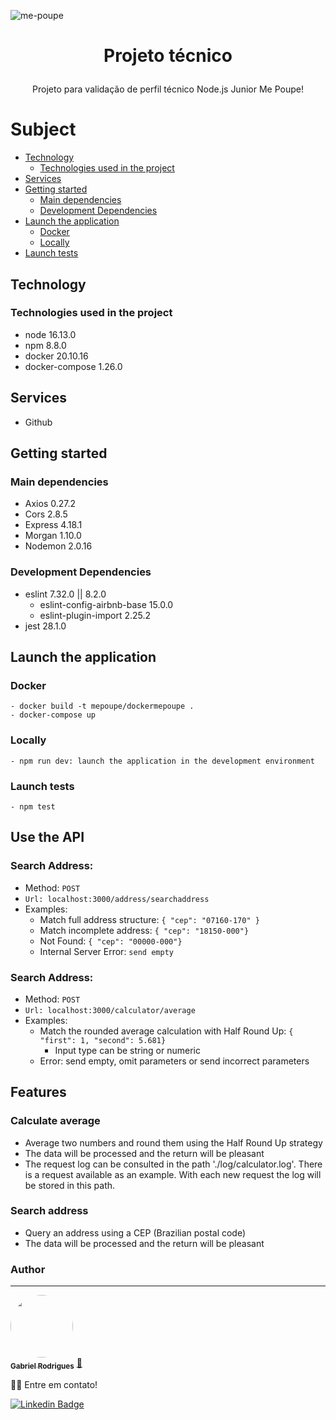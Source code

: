 ![me-poupe](https://user-images.githubusercontent.com/63867838/171801259-6e92ff91-704c-4fa4-a58c-0762dab96f4a.png)

<h1 align="center">
    <p>Projeto técnico</p>
</h1>
<p align="center">Projeto para validação de perfil técnico Node.js Junior Me Poupe!</p>

Subject
=================
   * [Technology](#technology)
      * [Technologies used in the project](#technologies-used-in-the-project)
   * [Services](#services)
   * [Getting started](#getting-started)
      * [Main dependencies](#main-dependencies)
      * [Development Dependencies](#development-dependencies)
   * [Launch the application](#launch-the-application)
      * [Docker](#docker)
      * [Locally](#locally)
   * [Launch tests](#launch-tests)


##  Technology 

### Technologies used in the project

* node            16.13.0
* npm             8.8.0
* docker          20.10.16
* docker-compose  1.26.0

##  Services

* Github

##  Getting started

### Main dependencies
  - Axios         0.27.2
  - Cors          2.8.5
  - Express       4.18.1
  - Morgan        1.10.0
  - Nodemon       2.0.16

### Development Dependencies
  - eslint                      7.32.0 || 8.2.0
    - eslint-config-airbnb-base 15.0.0
    - eslint-plugin-import      2.25.2
  - jest                        28.1.0
  
##  Launch the application

### Docker
    - docker build -t mepoupe/dockermepoupe .
    - docker-compose up

### Locally
    - npm run dev: launch the application in the development environment
    
### Launch tests
    - npm test
  
## Use the API
### Search Address:
  - Method: ```POST```
  - ```Url: localhost:3000/address/searchaddress```
  - Examples:
    - Match full address structure: ```{ "cep": "07160-170" }```
    - Match incomplete address: ```{ "cep": "18150-000"}```
    - Not Found: ```{ "cep": "00000-000"}```
    - Internal Server Error: ``` send empty ```

### Search Address:
  - Method: ```POST```
  - ```Url: localhost:3000/calculator/average```
  - Examples:
    - Match the rounded average calculation with Half Round Up: ``` { "first": 1, "second": 5.681} ```
      - Input type can be string or numeric
    - Error: send empty, omit parameters or send incorrect parameters

## Features

### Calculate average
  - Average two numbers and round them using the Half Round Up strategy
  - The data will be processed and the return will be pleasant
  - The request log can be consulted in the path './log/calculator.log'. There is a request available as an example. With each new request the log will be stored in this path.

### Search address
  - Query an address using a CEP (Brazilian postal code)
  - The data will be processed and the return will be pleasant

### Author
---

<a href="https://github.com/gabriel-rodrigues-f">
 <img style="border-radius: 50%;" src="https://user-images.githubusercontent.com/63867838/172750804-a6e9046e-2ae5-4609-a2e3-51483f207d17.jpg" width="100px;" alt=""/>
 <br />
 <sub><b>Gabriel Rodrigues</b></sub></a> <a href="https://github.com/gabriel-rodrigues-f" title="Github">🚀</a>



👋🏽 Entre em contato!

[![Linkedin Badge](https://img.shields.io/badge/-LinkedIn-blue?style=flat-square&logo=Linkedin&logoColor=white&link=https://www.linkedin.com/in/gabriel-rodrigues-f/)](https://www.linkedin.com/in/gabriel-rodrigues-f/)

